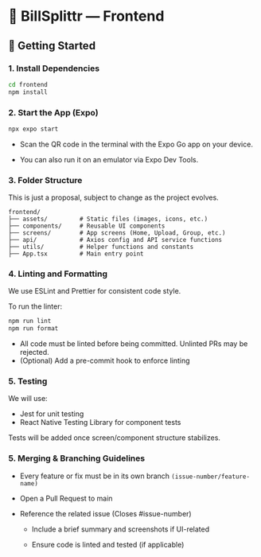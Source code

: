 # 📲 BillSplittr — Frontend


## 🚀 Getting Started

### 1. Install Dependencies

```bash
cd frontend
npm install
```
### 2. Start the App (Expo)
```bash
npx expo start
```
- Scan the QR code in the terminal with the Expo Go app on your device.

- You can also run it on an emulator via Expo Dev Tools.

### 3. Folder Structure
This is just a proposal, subject to change as the project evolves.
```
frontend/
├── assets/         # Static files (images, icons, etc.)
├── components/     # Reusable UI components
├── screens/        # App screens (Home, Upload, Group, etc.)
├── api/            # Axios config and API service functions
├── utils/          # Helper functions and constants
├── App.tsx         # Main entry point
```

### 4. Linting and Formatting

We use ESLint and Prettier for consistent code style.

To run the linter:
```bash
npm run lint
npm run format
```

- All code must be linted before being committed. Unlinted PRs may be rejected.
- (Optional) Add a pre-commit hook to enforce linting

### 5. Testing
We will use:
- Jest for unit testing
- React Native Testing Library for component tests

Tests will be added once screen/component structure stabilizes.

### 5. Merging & Branching Guidelines
- Every feature or fix must be in its own branch `(issue-number/feature-name)`

- Open a Pull Request to main

- Reference the related issue (Closes #issue-number)

    - Include a brief summary and screenshots if UI-related

    - Ensure code is linted and tested (if applicable)